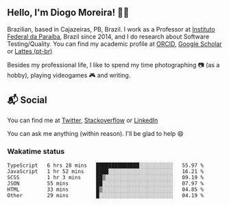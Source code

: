 ## Hello, I'm Diogo Moreira! 👋🏻

Brazilian, based in Cajazeiras, PB, Brazil.
I work as a Professor at [Instituto Federal da Paraíba](https://ifpb.edu.br), Brazil since 2014, and I do research about Software Testing/Quality. You can find my academic profile at [ORCID](https://orcid.org/0000-0003-1803-6565), [Google Scholar](https://scholar.google.com.br/citations?hl=pt-BR&user=DlSdlvEAAAAJ) or [Lattes (pt-br)](http://buscatextual.cnpq.br/buscatextual/visualizacv.do?id=K4384159A1)

Besides my professional life, I like to spend my time photographing 📷 (as a hobby), playing videogames 🎮 and writing.

## 📬 Social

You can find me at [Twitter](https://twitter.com/diogodmoreira), [Stackoverflow](https://stackoverflow.com/users/1541533/diogo-moreira) or [LinkedIn](https://linkedin.com/in/diogodmoreira)

You can ask me anything (within reason). I'll be glad to help 😄

### Wakatime status

<!--START_SECTION:waka-->

```text
TypeScript   6 hrs 28 mins   ██████████████░░░░░░░░░░░   55.97 %
JavaScript   1 hr 52 mins    ████░░░░░░░░░░░░░░░░░░░░░   16.21 %
SCSS         1 hr 3 mins     ██▒░░░░░░░░░░░░░░░░░░░░░░   09.19 %
JSON         55 mins         ██░░░░░░░░░░░░░░░░░░░░░░░   07.97 %
HTML         33 mins         █▒░░░░░░░░░░░░░░░░░░░░░░░   04.85 %
Other        29 mins         █░░░░░░░░░░░░░░░░░░░░░░░░   04.19 %
```

<!--END_SECTION:waka-->
